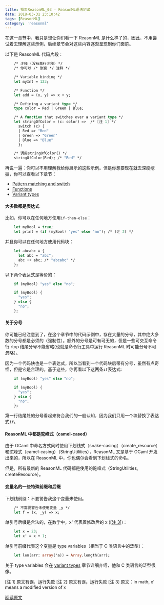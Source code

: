 ```yaml
---
title: 探索ReasonML_03 - ReasonML语法初试
date: 2018-03-31 23:10:42
tags: [ReasonML]
category: 'reasonml'
---
```


[patternmatching]: #
[function]: #
[varianttypes]: #
[originurl]: http://reasonmlhub.com/exploring-reasonml/ch_syntax-overview.html

在这一章节中，我只是想让你们看一下 ReasonML 是什么样子的，因此，不用尝试着去理解这些示例，后续章节会对这些内容逐渐呈现到你们面前。

以下是 ReasonML 代码片段：

```OCaml
    /* 注释 (没有单行注释) */
    /* 你可以 /* 嵌套 */ 注释 */

    /* Variable binding */
    let myInt = 123;

    /* Function */
    let add = (x, y) => x + y;

    /* Defining a variant type */
    type color = Red | Green | Blue;

    /* A function that switches over a variant type */
    let stringOfColor = (c: color) =>  /* [注 1] */
      switch (c) {
      | Red => "Red"
      | Green => "Green"
      | Blue => "Blue"
      };

    /* 调用stringOfColor() */
    stringOfColor(Red); /* "Red" */
```

再说一遍：你可以不用理解我给你展示的这些示例。但是你想要现在就去深度挖掘，你可以查看以下章节：

* [Pattern matching and switch][patternmatching]
* [Functions][function]
* [Variant types][varianttypes]

#### 大多数都是表达式

比如，你可以在任何地方使用`if-then-else`：

```OCaml
    let myBool = true;
    let print = (if (myBool) "yes" else "no"); /* [注 2] */
```

并且你可以在任何地方使用代码块：

```OCaml
    let abcabc = {
      let abc = "abc";
      abc ++ abc; /* "abcabc" */
    };
```

以下两个表达式是等价的：

```OCaml
    if (myBool) "yes" else "no";

    if (myBool) {
      "yes";
    } else {
      "no";
    };
```

#### 关于分号

你可能已经注意到了，在这个章节中的代码示例中，存在大量的分号，其中绝大多数的分号都是必须的（强制性）。额外的分号是可有可无的，但是一些可交互命令行 rtop 结尾分号不能省略(也就是命令行工具中运行 ReasonML 时可能分号不可忽略）。

因为一个代码快也是一个表达式，所以当看到一个代码块后带有分号，虽然有点奇怪，但是它是合理的。基于这些，你再看以下这两条`if`表达式:

```OCaml
    if (myBool) "yes" else "no";

    if (myBool) {
      "yes";
    } else {
      "no";
    };
```

第一行结尾处的分号看起来符合我们的一般认知，因为我们只用一个块替换了表达式`if`。

#### ReasonML 中都是驼峰式（camel-cased）

由于 OCaml 中命名方式同时使用下划线式（snake-casing）（create_resource）和驼峰式（camel-casing）（StringUtilities），ReasonML 又是基于 OCaml 开发出来的，所以在 ReasonML 中，你也偶尔会看到下划线式的命名。

但是，所有最新的 ReasonML 代码都是使用的驼峰式（StringUtilities, createResource）。

#### 变量名的一些特殊前缀和后缀

下划线前缀：不要警告我这个变量未使用。

```OCaml
    /* 不需要警告未使用变量 _y */
    let f = (x, _y) => x;
```

单引号后缀是合法的，在数学中，x' 代表着修改后的 x ([[注 3](#note_3)])：

```OCaml
    let x = 23;
    let x' = x + 1;
```

单引号前缀代表这个变量是 type variables（相当于 C 类语言中的泛型）：

```OCaml
    let len(arr: array('a)) = Array.length(arr);
```

关于 type variables 会在 [variant types][varianttypes] 章节详细介绍，他和 C 类语言的泛型很像。

<span id="note_1">[注 1]</span> 原文有误，运行失败
<span id="note_2">[注 2]</span> 原文有误，运行失败
<span id="note_3">[注 3]</span> 原文：in math, x' means a modified version of x

[阅读原文][originurl]
